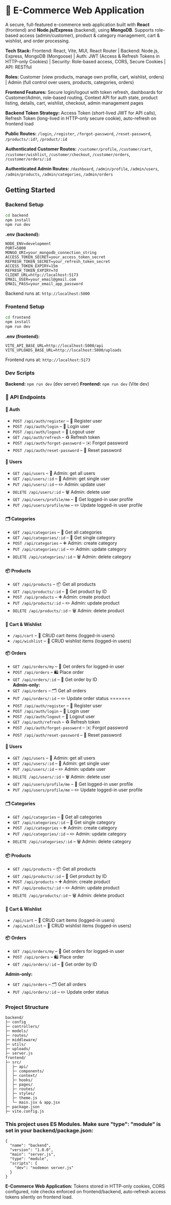 # 🛒 E-Commerce Web Application

A secure, full-featured e-commerce web application built with **React** (frontend) and **Node.js/Express** (backend), using **MongoDB**. Supports role-based access (admin/customer), product & category management, cart & wishlist, and order processing.

**Tech Stack:** Frontend: React, Vite, MUI, React Router | Backend: Node.js, Express, MongoDB (Mongoose) | Auth: JWT (Access & Refresh Tokens in HTTP-only Cookies) | Security: Role-based access, CORS, Secure Cookies | API: RESTful

**Roles:** Customer (view products, manage own profile, cart, wishlist, orders) | Admin (full control over users, products, categories, orders)

**Frontend Features:** Secure login/logout with token refresh, dashboards for Customer/Admin, role-based routing, Context API for auth state, product listing, details, cart, wishlist, checkout, admin management pages

**Backend Token Strategy:** Access Token (short-lived JWT for API calls), Refresh Token (long-lived in HTTP-only secure cookie), auto-refresh on frontend load

**Public Routes:** `/login`, `/register`, `/forgot-password`, `/reset-password`, `/products/:id?`, `/product/:id`

**Authenticated Customer Routes:** `/customer/profile`, `/customer/cart`, `/customer/wishlist`, `/customer/checkout`, `/customer/orders`, `/customer/orders/:id`

**Authenticated Admin Routes:** `/dashboard`, `/admin/profile`, `/admin/users`, `/admin/products`, `/admin/categories`, `/admin/orders`

## Getting Started

### Backend Setup

```bash
cd backend
npm install
npm run dev
```

**.env (backend):**

```
NODE_ENV=development
PORT=5000
MONGO_URI=your_mongodb_connection_string
ACCESS_TOKEN_SECRET=your_access_token_secret
REFRESH_TOKEN_SECRET=your_refresh_token_secret
ACCESS_TOKEN_EXPIRY=15m
REFRESH_TOKEN_EXPIRY=7d
CLIENT_URL=http://localhost:5173
EMAIL_USER=your_email@gmail.com
EMAIL_PASS=your_email_app_password
```

Backend runs at: `http://localhost:5000`

### Frontend Setup

```bash
cd frontend
npm install
npm run dev
```

**.env (frontend):**

```
VITE_API_BASE_URL=http://localhost:5000/api
VITE_UPLOADS_BASE_URL=http://localhost:5000/uploads
```

Frontend runs at: `http://localhost:5173`

### Dev Scripts

**Backend:** `npm run dev` (dev server)
**Frontend:** `npm run dev` (Vite dev)

### 📡 API Endpoints

#### 🔐 Auth

- `POST /api/auth/register` – 📝 Register user
- `POST /api/auth/login` – 🔑 Login user
- `POST /api/auth/logout` – 🚪 Logout user
- `GET /api/auth/refresh` – ♻️ Refresh token
- `POST /api/auth/forgot-password` – ✉️ Forgot password
- `POST /api/auth/reset-password` – 🔄 Reset password

#### 👤 Users

- `GET /api/users` – 👥 Admin: get all users
- `GET /api/users/:id` – 👤 Admin: get single user
- `PUT /api/users/:id` – ✏️ Admin: update user
- `DELETE /api/users/:id` – 🗑️ Admin: delete user
- `GET /api/users/profile/me` – 🧑 Get logged-in user profile
- `PUT /api/users/profile/me` – ✏️ Update logged-in user profile

#### 🗂 Categories

- `GET /api/categories` – 📂 Get all categories
- `GET /api/categories/:id` – 📄 Get single category
- `POST /api/categories` – ➕ Admin: create category
- `PUT /api/categories/:id` – ✏️ Admin: update category
- `DELETE /api/categories/:id` – 🗑️ Admin: delete category

#### 📦 Products

- `GET /api/products` – 📦 Get all products
- `GET /api/products/:id` – 📄 Get product by ID
- `POST /api/products` – ➕ Admin: create product
- `PUT /api/products/:id` – ✏️ Admin: update product
- `DELETE /api/products/:id` – 🗑️ Admin: delete product

#### 🛒 Cart & Wishlist

- `/api/cart` – 🛒 CRUD cart items (logged-in users)
- `/api/wishlist` – 💖 CRUD wishlist items (logged-in users)

#### 📦 Orders

- `GET /api/orders/my` – 🧾 Get orders for logged-in user
- `POST /api/orders` – 🛍️ Place order
- `GET /api/orders/:id` – 📄 Get order by ID  
  **Admin-only:**
- `GET /api/orders` – 🗂️ Get all orders
- `PUT /api/orders/:id` – ✏️ Update order status
=======
- `POST /api/auth/register` – 📝 Register user  
- `POST /api/auth/login` – 🔑 Login user  
- `POST /api/auth/logout` – 🚪 Logout user  
- `GET /api/auth/refresh` – ♻️ Refresh token  
- `POST /api/auth/forgot-password` – ✉️ Forgot password  
- `POST /api/auth/reset-password` – 🔄 Reset password  

#### 👤 Users
- `GET /api/users` – 👥 Admin: get all users  
- `GET /api/users/:id` – 👤 Admin: get single user  
- `PUT /api/users/:id` – ✏️ Admin: update user  
- `DELETE /api/users/:id` – 🗑️ Admin: delete user  
- `GET /api/users/profile/me` – 🧑 Get logged-in user profile  
- `PUT /api/users/profile/me` – ✏️ Update logged-in user profile  

#### 🗂 Categories
- `GET /api/categories` – 📂 Get all categories  
- `GET /api/categories/:id` – 📄 Get single category  
- `POST /api/categories` – ➕ Admin: create category  
- `PUT /api/categories/:id` – ✏️ Admin: update category  
- `DELETE /api/categories/:id` – 🗑️ Admin: delete category  

#### 📦 Products
- `GET /api/products` – 📦 Get all products  
- `GET /api/products/:id` – 📄 Get product by ID  
- `POST /api/products` – ➕ Admin: create product  
- `PUT /api/products/:id` – ✏️ Admin: update product  
- `DELETE /api/products/:id` – 🗑️ Admin: delete product  

#### 🛒 Cart & Wishlist
- `/api/cart` – 🛒 CRUD cart items (logged-in users)  
- `/api/wishlist` – 💖 CRUD wishlist items (logged-in users)  

#### 📦 Orders
- `GET /api/orders/my` – 🧾 Get orders for logged-in user  
- `POST /api/orders` – 🛍️ Place order  
- `GET /api/orders/:id` – 📄 Get order by ID  

**Admin-only:**  
- `GET /api/orders` – 🗂️ Get all orders  
- `PUT /api/orders/:id` – ✏️ Update order status  


### Project Structure

```
backend/
├─ config
├─ controllers/
├─ models/
├─ routes/
├─ middleware/
├─ utils/
├─ uploads/
├─ server.js
frontend/
├─ src/
│  ├─ api/
│  ├─ components/
│  ├─ context/
│  ├─ hooks/
│  ├─ pages/
│  ├─ routes/
│  ├─ styles/
│  ├─ theme.js
│  └─ main.jsx & app.jsx
├─ package.json
├─ vite.config.js
```

### This project uses ES Modules. Make sure "type": "module" is set in your backend/package.json:
```
{
  "name": "backend",
  "version": "1.0.0",
  "main": "server.js",
  "type": "module",
  "scripts": {
    "dev": "nodemon server.js"
  }
}
```

**E-Commerce Web Application:** Tokens stored in HTTP-only cookies, CORS configured, role checks enforced on frontend/backend, auto-refresh access tokens silently on frontend load.
